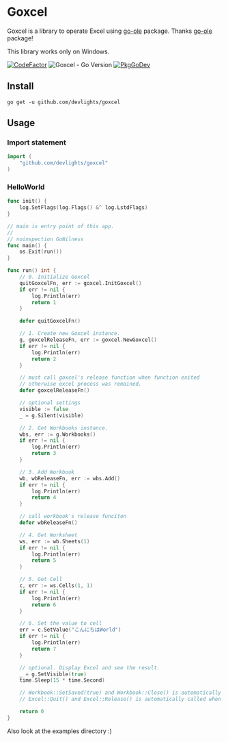 # Goxcel

Goxcel is a library to operate Excel using [go-ole](https://github.com/go-ole/go-ole) package. Thanks [go-ole](https://github.com/go-ole/go-ole) package! 

This library works only on Windows.

[![CodeFactor](https://www.codefactor.io/repository/github/devlights/goxcel/badge)](https://www.codefactor.io/repository/github/devlights/goxcel)
![Goxcel - Go Version](https://img.shields.io/badge/go-1.15-blue.svg)
[![PkgGoDev](https://pkg.go.dev/badge/github.com/devlights/goxcel)](https://pkg.go.dev/github.com/devlights/goxcel)

## Install

```shell script
go get -u github.com/devlights/goxcel
```

## Usage

### Import statement

```go
import (
    "github.com/devlights/goxcel"
)
```

### HelloWorld

```go
func init() {
	log.SetFlags(log.Flags() &^ log.LstdFlags)
}

// main is entry point of this app.
//
// noinspection GoNilness
func main() {
	os.Exit(run())
}

func run() int {
	// 0. Initialize Goxcel
	quitGoxcelFn, err := goxcel.InitGoxcel()
	if err != nil {
		log.Println(err)
		return 1
	}

	defer quitGoxcelFn()

	// 1. Create new Goxcel instance.
	g, goxcelReleaseFn, err := goxcel.NewGoxcel()
	if err != nil {
		log.Println(err)
		return 2
	}

	// must call goxcel's release function when function exited
	// otherwise excel process was remained.
	defer goxcelReleaseFn()

	// optional settings
	visible := false
	_ = g.Silent(visible)

	// 2. Get Workbooks instance.
	wbs, err := g.Workbooks()
	if err != nil {
		log.Println(err)
		return 3
	}

	// 3. Add Workbook
	wb, wbReleaseFn, err := wbs.Add()
	if err != nil {
		log.Println(err)
		return 4
	}

	// call workbook's release funciton
	defer wbReleaseFn()

	// 4. Get Worksheet
	ws, err := wb.Sheets(1)
	if err != nil {
		log.Println(err)
		return 5
	}

	// 5. Get Cell
	c, err := ws.Cells(1, 1)
	if err != nil {
		log.Println(err)
		return 6
	}

	// 6. Set the value to cell
	err = c.SetValue("こんにちはWorld")
	if err != nil {
		log.Println(err)
		return 7
	}

	// optional. Display Excel and see the result.
	_ = g.SetVisible(true)
	time.Sleep(15 * time.Second)

	// Workbook::SetSaved(true) and Workbook::Close() is automatically called when `defer wbReleaseFn()`.
	// Excel::Quit() and Excel::Release() is automatically called when `defer goxcelReleaseFn()`.

	return 0
}
```

Also look at the examples directory :)

